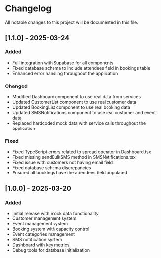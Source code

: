 # Changelog

All notable changes to this project will be documented in this file.

## [1.1.0] - 2025-03-24

### Added
- Full integration with Supabase for all components
- Fixed database schema to include attendees field in bookings table
- Enhanced error handling throughout the application

### Changed
- Modified Dashboard component to use real data from services
- Updated CustomerList component to use real customer data
- Updated BookingList component to use real booking data
- Updated SMSNotifications component to use real customer and event data
- Replaced hardcoded mock data with service calls throughout the application

### Fixed
- Fixed TypeScript errors related to spread operator in Dashboard.tsx
- Fixed missing sendBulkSMS method in SMSNotifications.tsx
- Fixed issue with customers not having email field
- Fixed database schema discrepancies
- Ensured all bookings have the attendees field populated

## [1.0.0] - 2025-03-20

### Added
- Initial release with mock data functionality
- Customer management system
- Event management system
- Booking system with capacity control
- Event categories management
- SMS notification system
- Dashboard with key metrics
- Debug tools for database initialization 